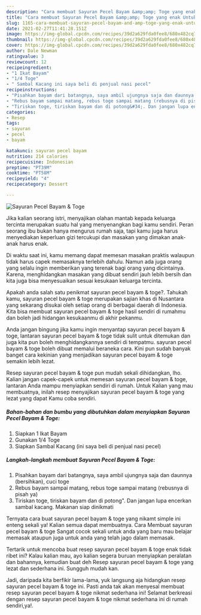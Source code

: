 ```yaml
---
description: "Cara membuat Sayuran Pecel Bayam &amp;amp; Toge yang enak Untuk Jualan"
title: "Cara membuat Sayuran Pecel Bayam &amp;amp; Toge yang enak Untuk Jualan"
slug: 1165-cara-membuat-sayuran-pecel-bayam-and-amp-toge-yang-enak-untuk-jualan
date: 2021-02-27T11:41:28.151Z
image: https://img-global.cpcdn.com/recipes/39d2a629fda0fee8/680x482cq70/sayuran-pecel-bayam-toge-foto-resep-utama.jpg
thumbnail: https://img-global.cpcdn.com/recipes/39d2a629fda0fee8/680x482cq70/sayuran-pecel-bayam-toge-foto-resep-utama.jpg
cover: https://img-global.cpcdn.com/recipes/39d2a629fda0fee8/680x482cq70/sayuran-pecel-bayam-toge-foto-resep-utama.jpg
author: Dale Newman
ratingvalue: 3
reviewcount: 12
recipeingredient:
- "1 Ikat Bayam"
- "1/4 Toge"
- " Sambal Kacang ini saya beli di penjual nasi pecel"
recipeinstructions:
- "Pisahkan bayam dari batangnya, saya ambil ujungnya saja dan daunnya (bersihkan), cuci toge"
- "Rebus bayam sampai matang, rebus toge sampai matang (rebusnya di pisah ya)"
- "Tiriskan toge, tiriskan bayam dan di potong&#34;. Dan jangan lupa encerkan sambal kacang. Makanan siap dinikmati"
categories:
- Resep
tags:
- sayuran
- pecel
- bayam

katakunci: sayuran pecel bayam 
nutrition: 214 calories
recipecuisine: Indonesian
preptime: "PT39M"
cooktime: "PT58M"
recipeyield: "4"
recipecategory: Dessert

---
```



![Sayuran Pecel Bayam &amp; Toge](https://img-global.cpcdn.com/recipes/39d2a629fda0fee8/680x482cq70/sayuran-pecel-bayam-toge-foto-resep-utama.jpg)

Jika kalian seorang istri, menyajikan olahan mantab kepada keluarga tercinta merupakan suatu hal yang menyenangkan bagi kamu sendiri. Peran seorang ibu bukan hanya mengurus rumah saja, tapi kamu juga harus menyediakan keperluan gizi tercukupi dan masakan yang dimakan anak-anak harus enak.

Di waktu  saat ini, kamu memang dapat memesan masakan praktis walaupun tidak harus capek memasaknya terlebih dahulu. Namun ada juga orang yang selalu ingin memberikan yang terenak bagi orang yang dicintainya. Karena, menghidangkan masakan yang dibuat sendiri jauh lebih bersih dan kita juga bisa menyesuaikan sesuai kesukaan keluarga tercinta. 



Apakah anda salah satu penikmat sayuran pecel bayam &amp; toge?. Tahukah kamu, sayuran pecel bayam &amp; toge merupakan sajian khas di Nusantara yang sekarang disukai oleh setiap orang di berbagai daerah di Indonesia. Kita bisa membuat sayuran pecel bayam &amp; toge hasil sendiri di rumahmu dan boleh jadi hidangan kesukaanmu di akhir pekanmu.

Anda jangan bingung jika kamu ingin menyantap sayuran pecel bayam &amp; toge, lantaran sayuran pecel bayam &amp; toge tidak sulit untuk ditemukan dan juga kita pun boleh menghidangkannya sendiri di tempatmu. sayuran pecel bayam &amp; toge boleh dibuat memalui beraneka cara. Kini pun sudah banyak banget cara kekinian yang menjadikan sayuran pecel bayam &amp; toge semakin lebih lezat.

Resep sayuran pecel bayam &amp; toge pun mudah sekali dihidangkan, lho. Kalian jangan capek-capek untuk memesan sayuran pecel bayam &amp; toge, lantaran Anda mampu menyiapkan sendiri di rumah. Untuk Kalian yang mau membuatnya, inilah resep menyajikan sayuran pecel bayam &amp; toge yang lezat yang dapat Kamu coba sendiri.

<!--inarticleads1-->

##### Bahan-bahan dan bumbu yang dibutuhkan dalam menyiapkan Sayuran Pecel Bayam &amp; Toge:

1. Siapkan 1 Ikat Bayam
1. Gunakan 1/4 Toge
1. Siapkan  Sambal Kacang (ini saya beli di penjual nasi pecel)




<!--inarticleads2-->

##### Langkah-langkah membuat Sayuran Pecel Bayam &amp; Toge:

1. Pisahkan bayam dari batangnya, saya ambil ujungnya saja dan daunnya (bersihkan), cuci toge
1. Rebus bayam sampai matang, rebus toge sampai matang (rebusnya di pisah ya)
1. Tiriskan toge, tiriskan bayam dan di potong&#34;. Dan jangan lupa encerkan sambal kacang. Makanan siap dinikmati




Ternyata cara buat sayuran pecel bayam &amp; toge yang nikamt simple ini enteng sekali ya! Kalian semua dapat membuatnya. Cara Membuat sayuran pecel bayam &amp; toge Sangat cocok sekali untuk anda yang baru mau belajar memasak ataupun juga untuk anda yang telah jago dalam memasak.

Tertarik untuk mencoba buat resep sayuran pecel bayam &amp; toge enak tidak ribet ini? Kalau kalian mau, ayo kalian segera buruan menyiapkan peralatan dan bahannya, kemudian buat deh Resep sayuran pecel bayam &amp; toge yang lezat dan sederhana ini. Sungguh mudah kan. 

Jadi, daripada kita berfikir lama-lama, yuk langsung aja hidangkan resep sayuran pecel bayam &amp; toge ini. Pasti anda tak akan menyesal membuat resep sayuran pecel bayam &amp; toge nikmat sederhana ini! Selamat berkreasi dengan resep sayuran pecel bayam &amp; toge nikmat sederhana ini di rumah sendiri,ya!.

